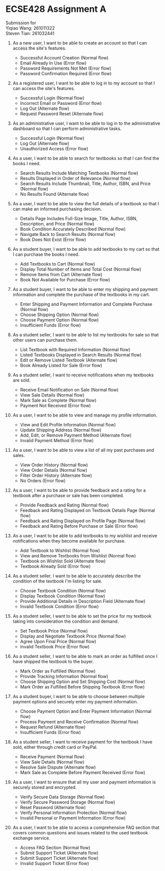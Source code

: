 # ECSE428 Assignment A

Submission for\
Yiqiao Wang: 261011322\
Steven Tian: 261032441

1. As a new user, I want to be able to create an account so that I can access the site's features.
   - Successful Account Creation (Normal flow)
   - Email Already In Use (Error flow)
   - Password Requirements Not Met (Error flow)
   - Password Confirmation Required (Error flow)
2. As a registered user, I want to be able to log in to my account so that I can access the site's features.
   - Successful Login (Normal flow)
   - Incorrect Email or Password (Error flow)
   - Log Out (Alternate flow)
   - Request Password Reset (Alternate flow)
3. As an administrative user, I want to be able to log in to the administrative dashboard so that I can perform administrative tasks.
   - Successful Login (Normal flow)
   - Log Out (Alternate flow)
   - Unauthorized Access (Error flow)
4. As a user, I want to be able to search for textbooks so that I can find the books I need.
   - Search Results Include Matching Textbooks (Normal flow)
   - Results Displayed in Order of Relevance (Normal flow)
   - Search Results Include Thumbnail, Title, Author, ISBN, and Price (Normal flow)
   - No Results Found (Alternate flow)
5. As a user, I want to be able to view the full details of a textbook so that I can make an informed purchasing decision.
   - Details Page Includes Full-Size Image, Title, Author, ISBN, Description, and Price (Normal flow)
   - Book Condition Accurately Described (Normal flow)
   - Navigate Back to Search Results (Normal flow)
   - Book Does Not Exist (Error flow)
6. As a student buyer, I want to be able to add textbooks to my cart so that I can purchase the books I need.
   - Add Textbooks to Cart (Normal flow)
   - Display Total Number of Items and Total Cost (Normal flow)
   - Remove Items from Cart (Alternate flow)
   - Book Not Available for Purchase (Error flow)
7. As a student buyer, I want to be able to enter my shipping and payment information and complete the purchase of the textbooks in my cart.
   - Enter Shipping and Payment Information and Complete Purchase (Normal flow)
   - Choose Shipping Option (Normal flow)
   - Choose Payment Option (Normal flow)
   - Insufficient Funds (Error flow)
8. As a student seller, I want to be able to list my textbooks for sale so that other users can purchase them.
   - List Textbook with Required Information (Normal flow)
   - Listed Textbooks Displayed in Search Results (Normal flow)
   - Edit or Remove Listed Textbook (Alternate flow)
   - Book Already Listed for Sale (Error flow)
9. As a student seller, I want to receive notifications when my textbooks are sold.
   - Receive Email Notification on Sale (Normal flow)
   - View Sale Details (Normal flow)
   - Mark Sale as Complete (Normal flow)
   - Payment Not Received (Error flow)
10. As a user, I want to be able to view and manage my profile information.
    - View and Edit Profile Information (Normal flow)
    - Update Shipping Address (Normal flow)
    - Add, Edit, or Remove Payment Method (Alternate flow)
    - Invalid Payment Method (Error flow)
11. As a user, I want to be able to view a list of all my past purchases and sales.
    - View Order History (Normal flow)
    - View Order Details (Normal flow)
    - Filter Order History (Alternate flow)
    - No Orders (Error flow)
12. As a user, I want to be able to provide feedback and a rating for a textbook after a purchase or sale has been completed.
    - Provide Feedback and Rating (Normal flow)
    - Feedback and Rating Displayed on Textbook Details Page (Normal flow)
    - Feedback and Rating Displayed on Profile Page (Normal flow)
    - Feedback and Rating Before Purchase or Sale (Error flow)
13. As a user, I want to be able to add textbooks to my wishlist and receive notifications when they become available for purchase.
    - Add Textbook to Wishlist (Normal flow)
    - View and Remove Textbooks from Wishlist (Normal flow)
    - Textbook on Wishlist Sold (Alternate flow)
    - Textbook Already Sold (Error flow)
14. As a student seller, I want to be able to accurately describe the condition of the textbook I'm listing for sale.
    - Choose Textbook Condition (Normal flow)
    - Display Textbook Condition (Normal flow)
    - Provide Additional Details in Description Field (Alternate flow)
    - Invalid Textbook Condition (Error flow)
15. As a student seller, I want to be able to set the price for my textbook taking into consideration the condition and demand.

    - Set Textbook Price (Normal flow)
    - Display and Negotiate Textbook Price (Normal flow)
    - Agree Upon Final Price (Normal flow)
    - Invalid Textbook Price (Error flow)

16. As a student seller, I want to be able to mark an order as fulfilled once I have shipped the textbook to the buyer.

    - Mark Order as Fulfilled (Normal flow)
    - Provide Tracking Information (Normal flow)
    - Choose Shipping Option and Set Shipping Cost (Normal flow)
    - Mark Order as Fulfilled Before Shipping Textbook (Error flow)

17. As a student buyer, I want to be able to choose between multiple payment options and securely enter my payment information.

    - Choose Payment Option and Enter Payment Information (Normal flow)
    - Process Payment and Receive Confirmation (Normal flow)
    - Request Refund (Alternate flow)
    - Insufficient Funds (Error flow)

18. As a student seller, I want to receive payment for the textbook I have sold, either through credit card or PayPal.

    - Receive Payment (Normal flow)
    - View Sale Details (Normal flow)
    - Resolve Sale Dispute (Alternate flow)
    - Mark Sale as Complete Before Payment Received (Error flow)

19. As a user, I want to ensure that all my user and payment information is securely stored and encrypted.

    - Verify Secure Data Storage (Normal flow)
    - Verify Secure Password Storage (Normal flow)
    - Reset Password (Alternate flow)
    - Verify Personal Information Protection (Normal flow)
    - Invalid Personal or Payment Information (Error flow)

20. As a user, I want to be able to access a comprehensive FAQ section that covers common questions and issues related to the used textbook exchange service.
    - Access FAQ Section (Normal flow)
    - Submit Support Ticket (Alternate flow)
    - Submit Support Ticket (Alternate flow)
    - Invalid Support Ticket (Error flow)

